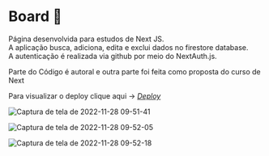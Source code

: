 # Board :page_with_curl:
Página desenvolvida para estudos de Next JS.<br>
A aplicação busca, adiciona, edita e exclui dados no firestore database.<Br>
A autenticação é realizada via github por meio do NextAuth.js.<Br>

Parte do Código é autoral e outra parte foi feita como proposta do curso de Next <Br>

Para visualizar o deploy clique aqui -> _[Deploy](https://board-hazel.vercel.app/)_

![Captura de tela de 2022-11-28 09-51-41](https://user-images.githubusercontent.com/65035109/204283289-c4ebeb26-7c55-4936-ad44-6b34b07a7a25.png)


![Captura de tela de 2022-11-28 09-52-05](https://user-images.githubusercontent.com/65035109/204282563-5a88b273-a998-46b2-91ad-43182ee77eec.png)

![Captura de tela de 2022-11-28 09-52-18](https://user-images.githubusercontent.com/65035109/204283358-549a2ff6-84df-45ba-b5ac-1957ce98faff.png)


